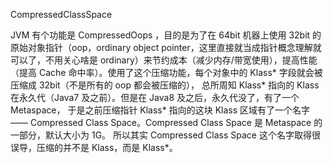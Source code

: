 CompressedClassSpace

JVM 有个功能是 CompressedOops ，目的是为了在 64bit 机器上使用 32bit 的原始对象指针（oop，ordinary object pointer，这里直接就当成指针概念理解就可以了，不用关心啥是 ordinary）来节约成本（减少内存/带宽使用），提高性能（提高 Cache 命中率）。使用了这个压缩功能，每个对象中的 Klass* 字段就会被压缩成 32bit（不是所有的 oop 都会被压缩的），
总所周知 Klass* 指向的 Klass 在永久代（Java7 及之前）。但是在 Java8 及之后，永久代没了，有了一个 Metaspace，
于是之前压缩指针 Klass* 指向的这块 Klass 区域有了一个名字 —— Compressed Class Space。Compressed Class Space 是 Metaspace 的一部分，默认大小为 1G。
所以其实 Compressed Class Space 这个名字取得很误导，压缩的并不是 Klass，而是 Klass*。